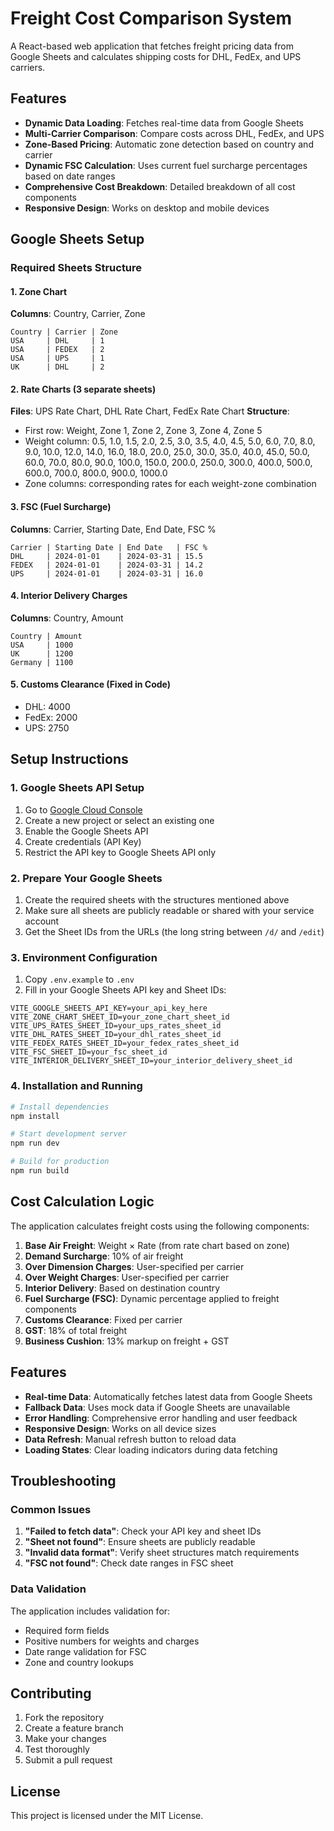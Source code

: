 # Freight Cost Comparison System

A React-based web application that fetches freight pricing data from Google Sheets and calculates shipping costs for DHL, FedEx, and UPS carriers.

## Features

- **Dynamic Data Loading**: Fetches real-time data from Google Sheets
- **Multi-Carrier Comparison**: Compare costs across DHL, FedEx, and UPS
- **Zone-Based Pricing**: Automatic zone detection based on country and carrier
- **Dynamic FSC Calculation**: Uses current fuel surcharge percentages based on date ranges
- **Comprehensive Cost Breakdown**: Detailed breakdown of all cost components
- **Responsive Design**: Works on desktop and mobile devices

## Google Sheets Setup

### Required Sheets Structure

#### 1. Zone Chart
**Columns**: Country, Carrier, Zone
```
Country | Carrier | Zone
USA     | DHL     | 1
USA     | FEDEX   | 2
USA     | UPS     | 1
UK      | DHL     | 2
```

#### 2. Rate Charts (3 separate sheets)
**Files**: UPS Rate Chart, DHL Rate Chart, FedEx Rate Chart
**Structure**:
- First row: Weight, Zone 1, Zone 2, Zone 3, Zone 4, Zone 5
- Weight column: 0.5, 1.0, 1.5, 2.0, 2.5, 3.0, 3.5, 4.0, 4.5, 5.0, 6.0, 7.0, 8.0, 9.0, 10.0, 12.0, 14.0, 16.0, 18.0, 20.0, 25.0, 30.0, 35.0, 40.0, 45.0, 50.0, 60.0, 70.0, 80.0, 90.0, 100.0, 150.0, 200.0, 250.0, 300.0, 400.0, 500.0, 600.0, 700.0, 800.0, 900.0, 1000.0
- Zone columns: corresponding rates for each weight-zone combination

#### 3. FSC (Fuel Surcharge)
**Columns**: Carrier, Starting Date, End Date, FSC %
```
Carrier | Starting Date | End Date   | FSC %
DHL     | 2024-01-01    | 2024-03-31 | 15.5
FEDEX   | 2024-01-01    | 2024-03-31 | 14.2
UPS     | 2024-01-01    | 2024-03-31 | 16.0
```

#### 4. Interior Delivery Charges
**Columns**: Country, Amount
```
Country | Amount
USA     | 1000
UK      | 1200
Germany | 1100
```

#### 5. Customs Clearance (Fixed in Code)
- DHL: 4000
- FedEx: 2000
- UPS: 2750

## Setup Instructions

### 1. Google Sheets API Setup

1. Go to [Google Cloud Console](https://console.cloud.google.com/)
2. Create a new project or select an existing one
3. Enable the Google Sheets API
4. Create credentials (API Key)
5. Restrict the API key to Google Sheets API only

### 2. Prepare Your Google Sheets

1. Create the required sheets with the structures mentioned above
2. Make sure all sheets are publicly readable or shared with your service account
3. Get the Sheet IDs from the URLs (the long string between `/d/` and `/edit`)

### 3. Environment Configuration

1. Copy `.env.example` to `.env`
2. Fill in your Google Sheets API key and Sheet IDs:

```env
VITE_GOOGLE_SHEETS_API_KEY=your_api_key_here
VITE_ZONE_CHART_SHEET_ID=your_zone_chart_sheet_id
VITE_UPS_RATES_SHEET_ID=your_ups_rates_sheet_id
VITE_DHL_RATES_SHEET_ID=your_dhl_rates_sheet_id
VITE_FEDEX_RATES_SHEET_ID=your_fedex_rates_sheet_id
VITE_FSC_SHEET_ID=your_fsc_sheet_id
VITE_INTERIOR_DELIVERY_SHEET_ID=your_interior_delivery_sheet_id
```

### 4. Installation and Running

```bash
# Install dependencies
npm install

# Start development server
npm run dev

# Build for production
npm run build
```

## Cost Calculation Logic

The application calculates freight costs using the following components:

1. **Base Air Freight**: Weight × Rate (from rate chart based on zone)
2. **Demand Surcharge**: 10% of air freight
3. **Over Dimension Charges**: User-specified per carrier
4. **Over Weight Charges**: User-specified per carrier
5. **Interior Delivery**: Based on destination country
6. **Fuel Surcharge (FSC)**: Dynamic percentage applied to freight components
7. **Customs Clearance**: Fixed per carrier
8. **GST**: 18% of total freight
9. **Business Cushion**: 13% markup on freight + GST

## Features

- **Real-time Data**: Automatically fetches latest data from Google Sheets
- **Fallback Data**: Uses mock data if Google Sheets are unavailable
- **Error Handling**: Comprehensive error handling and user feedback
- **Responsive Design**: Works on all device sizes
- **Data Refresh**: Manual refresh button to reload data
- **Loading States**: Clear loading indicators during data fetching

## Troubleshooting

### Common Issues

1. **"Failed to fetch data"**: Check your API key and sheet IDs
2. **"Sheet not found"**: Ensure sheets are publicly readable
3. **"Invalid data format"**: Verify sheet structures match requirements
4. **"FSC not found"**: Check date ranges in FSC sheet

### Data Validation

The application includes validation for:
- Required form fields
- Positive numbers for weights and charges
- Date range validation for FSC
- Zone and country lookups

## Contributing

1. Fork the repository
2. Create a feature branch
3. Make your changes
4. Test thoroughly
5. Submit a pull request

## License

This project is licensed under the MIT License.